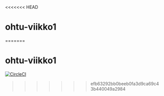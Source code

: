 <<<<<<< HEAD
# ohtu-viikko1 
=======
# ohtu-viikko1

[![CircleCI](https://circleci.com/gh/ripa1002/ohtu-viikko1.svg?style=svg)](https://circleci.com/gh/ripa1002/ohtu-viikko1)
>>>>>>> efb63292bb0beeb0fa3d9ca69c43b440049a2984
